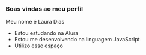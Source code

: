 ### Boas vindas ao meu perfil 

Meu nome é Laura Dias

- Estou estudando na Alura
- Estou me desenvolvendo na linguagem JavaScript
- Utilizo esse espaço
